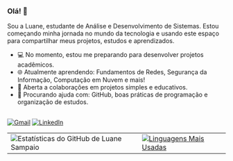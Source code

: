 ### Olá! 👋

Sou a Luane, estudante de Análise e Desenvolvimento de Sistemas. Estou começando minha jornada no mundo da tecnologia e usando este espaço para compartilhar meus projetos, estudos e aprendizados.

- 💻 No momento, estou me preparando para desenvolver projetos acadêmicos.
- 🌐 Atualmente aprendendo: Fundamentos de Redes, Segurança da Informação, Computação em Nuvem e mais!
- 🔗 Aberta a colaborações em projetos simples e educativos.
- 🔎 Procurando ajuda com: GitHub, boas práticas de programação e organização de estudos.

##

<div>
  
  [![Gmail](https://img.shields.io/badge/Gmail-D14836?style=for-the-badge&logo=gmail&logoColor=white)](mailto:luanestudy31@gmail.com)
  [![LinkedIn](https://img.shields.io/badge/LinkedIn-0077B5?style=for-the-badge&logo=linkedin&logoColor=white)](https://www.linkedin.com/in/luane-sampaio-611268376/)
  
<table>
  <tr>
    <td valign="top">
      <img src="https://github-readme-stats.vercel.app/api?username=luaneszsampaio&show_icons=true&theme=transparent" alt="Estatísticas do GitHub de Luane Sampaio" />
    </td>
    <td valign="top">
      <a href="https://github.com/luaneszsampaio">
        <img src="https://github-readme-stats.vercel.app/api/top-langs/?username=luaneszsampaio&theme=transparent" alt="Linguagens Mais Usadas" />
      </a>
    </td>
  </tr>
</table>

